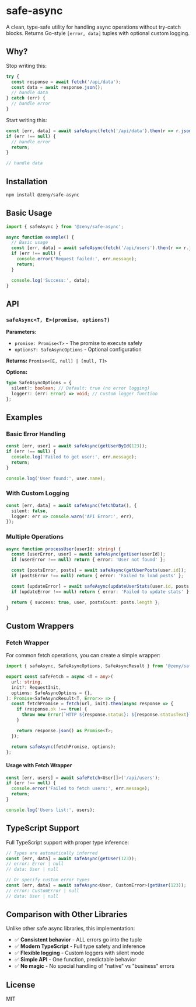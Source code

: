 # safe-async

A clean, type-safe utility for handling async operations without try-catch blocks. Returns Go-style `[error, data]` tuples with optional custom logging.

## Why?

Stop writing this:

```typescript
try {
  const response = await fetch('/api/data');
  const data = await response.json();
  // handle data
} catch (err) {
  // handle error
}
```

Start writing this:

```typescript
const [err, data] = await safeAsync(fetch('/api/data').then(r => r.json()));
if (err !== null) {
  // handle error
  return;
}

// handle data
```

## Installation

```bash
npm install @zeny/safe-async
```

## Basic Usage

```typescript
import { safeAsync } from '@zeny/safe-async';

async function example() {
  // Basic usage
  const [err, data] = await safeAsync(fetch('/api/users').then(r => r.json()));
  if (err !== null) {
    console.error('Request failed:', err.message);
    return;
  }

  console.log('Success:', data);
}
```

## API

### `safeAsync<T, E>(promise, options?)`

**Parameters:**

- `promise: Promise<T>` - The promise to execute safely
- `options?: SafeAsyncOptions` - Optional configuration

**Returns:** `Promise<[E, null] | [null, T]>`

**Options:**

```typescript
type SafeAsyncOptions = {
  silent?: boolean; // Default: true (no error logging)
  logger?: (err: Error) => void; // Custom logger function
};
```

## Examples

### Basic Error Handling

```typescript
const [err, user] = await safeAsync(getUserById(123));
if (err !== null) {
  console.log('Failed to get user:', err.message);
  return;
}

console.log('User found:', user.name);
```

### With Custom Logging

```typescript
const [err, data] = await safeAsync(fetchData(), {
  silent: false,
  logger: err => console.warn('API Error:', err),
});
```

### Multiple Operations

```typescript
async function processUser(userId: string) {
  const [userError, user] = await safeAsync(getUser(userId));
  if (userError !== null) return { error: 'User not found' };

  const [postsError, posts] = await safeAsync(getUserPosts(user.id));
  if (postsError !== null) return { error: 'Failed to load posts' };

  const [updateError] = await safeAsync(updateUserStats(user.id, posts.length));
  if (updateError !== null) return { error: 'Failed to update stats' };

  return { success: true, user, postsCount: posts.length };
}
```

## Custom Wrappers

### Fetch Wrapper

For common fetch operations, you can create a simple wrapper:

```typescript
import { safeAsync, SafeAsyncOptions, SafeAsyncResult } from '@zeny/safe-async';

export const safeFetch = async <T = any>(
  url: string,
  init?: RequestInit,
  options: SafeAsyncOptions = {},
): Promise<SafeAsyncResult<T, Error>> => {
  const fetchPromise = fetch(url, init).then(async response => {
    if (response.ok !== true) {
      throw new Error(`HTTP ${response.status}: ${response.statusText}`);
    }

    return response.json() as Promise<T>;
  });

  return safeAsync(fetchPromise, options);
};
```

#### Usage with Fetch Wrapper

```typescript
const [err, users] = await safeFetch<User[]>('/api/users');
if (err !== null) {
  console.error('Failed to fetch users:', err.message);
  return;
}

console.log('Users list:', users);
```

## TypeScript Support

Full TypeScript support with proper type inference:

```typescript
// Types are automatically inferred
const [err, data] = await safeAsync(getUser(123));
// error: Error | null
// data: User | null

// Or specify custom error types
const [err, data] = await safeAsync<User, CustomError>(getUser(123));
// error: CustomError | null
// data: User | null
```

## Comparison with Other Libraries

Unlike other safe async libraries, this implementation:

- ✅ **Consistent behavior** - ALL errors go into the tuple
- ✅ **Modern TypeScript** - Full type safety and inference
- ✅ **Flexible logging** - Custom loggers with silent mode
- ✅ **Simple API** - One function, predictable behavior
- ✅ **No magic** - No special handling of "native" vs "business" errors

## License

MIT
